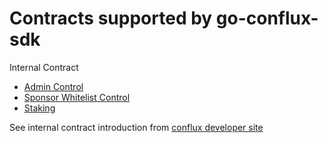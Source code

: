 # Contracts supported by go-conflux-sdk

Internal Contract 
- [Admin Control](https://github.com/Conflux-Chain/go-conflux-sdk/blob/40a065eca91b85b6994b63439e30e1b7422c2271/contract_meta/internal_contract/admin_control.go)
- [Sponsor Whitelist Control](https://github.com/Conflux-Chain/go-conflux-sdk/blob/7e60e42391115bf9d9dda0ea804d26289b80e3bc/contract_meta/internal_contract/sponsor_whitelist_control.go)
- [Staking](https://github.com/Conflux-Chain/go-conflux-sdk/blob/7e60e42391115bf9d9dda0ea804d26289b80e3bc/contract_meta/internal_contract/staking.go)

See internal contract introduction from [conflux developer site](https://developer.confluxnetwork.org/conflux-rust/internal_contract/internal_contract)